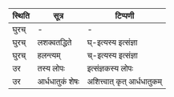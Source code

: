 | स्थिति | सूत्र | टिप्पणी |
| ----- | ------- | ------ |
| घुरच् | - | - |
| घुरच् | लशक्वतद्धिते | घ्-इत्यस्य इत्संज्ञा |
| घुरच् | हलन्त्यम् | च्-इत्यस्य इत्संज्ञा |
| उर | तस्य लोपः | इत्संज्ञकस्य लोपः |
| उर | आर्धधातुकं शेषः | अशित्त्वात् कृत् आर्धधातुकम् |
